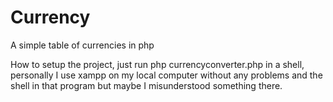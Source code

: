 # Currency
A simple table of currencies in php

How to setup the project, just run php currencyconverter.php in a shell, 
personally I use xampp on my local computer without any problems and the shell in that program but maybe I misunderstood something there.
